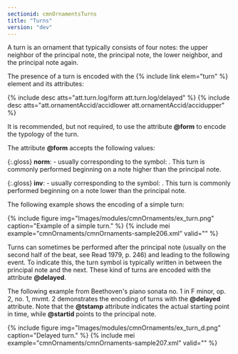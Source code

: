 ```yaml
---
sectionid: cmnOrnamentsTurns
title: "Turns"
version: "dev"
---
```


A turn is an ornament that typically consists of four notes: the upper neighbor of the principal note, the principal note, the lower neighbor, and the principal note again.

The presence of a turn is encoded with the {% include link elem="turn" %} element and its attributes:

  
{% include desc atts="att.turn.log/form att.turn.log/delayed" %} 
{% include desc atts="att.ornamentAccid/accidlower att.ornamentAccid/accidupper" %} 
 

It is recommended, but not required, to use the attribute **@form** to encode the typology of the turn.

The attribute **@form** accepts the following values:

 
{:.gloss}
**norm**:  - usually corresponding to the symbol: . This turn is commonly
          performed beginning on a note higher than the principal note.

{:.gloss}
**inv**:  - usually corresponding to the symbol: . This turn is commonly
          performed beginning on a note lower than the principal note.

 

The following example shows the encoding of a simple turn:

{% include figure img="Images/modules/cmnOrnaments/ex_turn.png" caption="Example of a simple turn." %}
{% include mei example="cmnOrnaments/cmnOrnaments-sample206.xml" valid="" %}
    
Turns can sometimes be performed after the principal note (usually on the second half of the beat, see Read 1979, p. 246) and leading to the following event. To indicate this, the turn symbol is typically written in between the principal note and the next. These kind of turns are encoded with the attribute **@delayed**.

The following example from Beethoven's piano sonata no. 1 in F minor, op. 2, no. 1, mvmt. 2 demonstrates the encoding of turns with the **@delayed** attribute. Note that the **@tstamp** attribute indicates the actual starting point in time, while **@startid** points to the principal note.

{% include figure img="Images/modules/cmnOrnaments/ex_turn_d.png" caption="Delayed turn." %}
{% include mei example="cmnOrnaments/cmnOrnaments-sample207.xml" valid="" %}
    